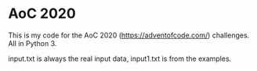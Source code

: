 # AoC 2020
This is my code for the AoC 2020 (https://adventofcode.com/) challenges.
All in Python 3.

input.txt is always the real input data, input1.txt is from the examples.